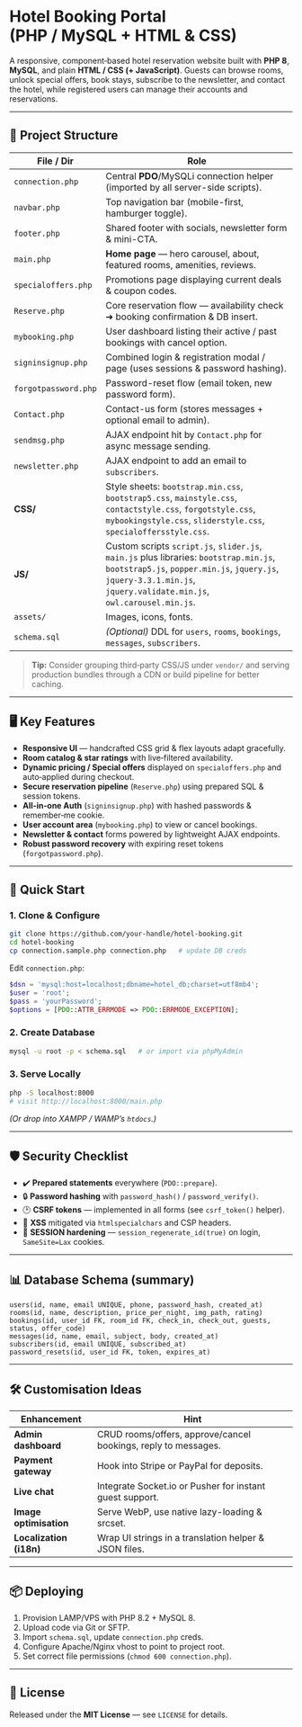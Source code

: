 # Hotel Booking Portal (PHP / MySQL + HTML & CSS)

A responsive, component‑based hotel reservation website built with **PHP 8**, **MySQL**, and plain **HTML / CSS (+ JavaScript)**.  Guests can browse rooms, unlock special offers, book stays, subscribe to the newsletter, and contact the hotel, while registered users can manage their accounts and reservations.

---

## 📂 Project Structure

| File / Dir | Role |
|------------|------|
| `connection.php` | Central **PDO**/MySQLi connection helper (imported by all server-side scripts). |
| `navbar.php` | Top navigation bar (mobile-first, hamburger toggle). |
| `footer.php` | Shared footer with socials, newsletter form & mini-CTA. |
| `main.php` | **Home page** — hero carousel, about, featured rooms, amenities, reviews. |
| `specialoffers.php` | Promotions page displaying current deals & coupon codes. |
| `Reserve.php` | Core reservation flow — availability check ➜ booking confirmation & DB insert. |
| `mybooking.php` | User dashboard listing their active / past bookings with cancel option. |
| `signinsignup.php` | Combined login & registration modal / page (uses sessions & password hashing). |
| `forgotpassword.php` | Password-reset flow (email token, new password form). |
| `Contact.php` | Contact-us form (stores messages + optional email to admin). |
| `sendmsg.php` | AJAX endpoint hit by `Contact.php` for async message sending. |
| `newsletter.php` | AJAX endpoint to add an email to `subscribers`. |
| **CSS/** | Style sheets: `bootstrap.min.css`, `bootstrap5.css`, `mainstyle.css`, `contactstyle.css`, `forgotstyle.css`, `mybookingstyle.css`, `sliderstyle.css`, `specialoffersstyle.css`. |
| **JS/** | Custom scripts `script.js`, `slider.js`, `main.js` plus libraries: `bootstrap.min.js`, `bootstrap5.js`, `popper.min.js`, `jquery.js`, `jquery-3.3.1.min.js`, `jquery.validate.min.js`, `owl.carousel.min.js`. |
| `assets/` | Images, icons, fonts. |
| `schema.sql` | *(Optional)* DDL for `users`, `rooms`, `bookings`, `messages`, `subscribers`. |

> **Tip:** Consider grouping third‑party CSS/JS under `vendor/` and serving production bundles through a CDN or build pipeline for better caching.

---

## 🖥️ Key Features

- **Responsive UI** — handcrafted CSS grid & flex layouts adapt gracefully.
- **Room catalog & star ratings** with live‑filtered availability.
- **Dynamic pricing / Special offers** displayed on `specialoffers.php` and auto‑applied during checkout.
- **Secure reservation pipeline** (`Reserve.php`) using prepared SQL & session tokens.
- **All‑in‑one Auth** (`signinsignup.php`) with hashed passwords & remember‑me cookie.
- **User account area** (`mybooking.php`) to view or cancel bookings.
- **Newsletter & contact** forms powered by lightweight AJAX endpoints.
- **Robust password recovery** with expiring reset tokens (`forgotpassword.php`).

---

## 🚀 Quick Start

### 1. Clone & Configure

```bash
git clone https://github.com/your-handle/hotel-booking.git
cd hotel-booking
cp connection.sample.php connection.php   # update DB creds
```

Edit `connection.php`:
```php
$dsn = 'mysql:host=localhost;dbname=hotel_db;charset=utf8mb4';
$user = 'root';
$pass = 'yourPassword';
$options = [PDO::ATTR_ERRMODE => PDO::ERRMODE_EXCEPTION];
```

### 2. Create Database

```bash
mysql -u root -p < schema.sql   # or import via phpMyAdmin
```

### 3. Serve Locally

```bash
php -S localhost:8000
# visit http://localhost:8000/main.php
```

*(Or drop into XAMPP / WAMP’s `htdocs`.)*

---

## 🛡️ Security Checklist

- ✔️ **Prepared statements** everywhere (`PDO::prepare`).
- 🔒 **Password hashing** with `password_hash()` / `password_verify()`.
- 🕑 **CSRF tokens** — implemented in all forms (see `csrf_token()` helper).
- 🚫 **XSS** mitigated via `htmlspecialchars` and CSP headers.
- 🐘 **SESSION hardening** — `session_regenerate_id(true)` on login, `SameSite=Lax` cookies.

---

## 📊 Database Schema (summary)

```text
users(id, name, email UNIQUE, phone, password_hash, created_at)
rooms(id, name, description, price_per_night, img_path, rating)
bookings(id, user_id FK, room_id FK, check_in, check_out, guests, status, offer_code)
messages(id, name, email, subject, body, created_at)
subscribers(id, email UNIQUE, subscribed_at)
password_resets(id, user_id FK, token, expires_at)
```

---

## 🛠️ Customisation Ideas

| Enhancement | Hint |
|-------------|------|
| **Admin dashboard** | CRUD rooms/offers, approve/cancel bookings, reply to messages. |
| **Payment gateway** | Hook into Stripe or PayPal for deposits. |
| **Live chat** | Integrate Socket.io or Pusher for instant guest support. |
| **Image optimisation** | Serve WebP, use native lazy-loading & srcset. |
| **Localization (i18n)** | Wrap UI strings in a translation helper & JSON files. |

---

## 📦 Deploying

1. Provision LAMP/VPS with PHP 8.2 + MySQL 8.
2. Upload code via Git or SFTP.
3. Import `schema.sql`, update `connection.php` creds.
4. Configure Apache/Nginx vhost to point to project root.
5. Set correct file permissions (`chmod 600 connection.php`).

---

## 📝 License

Released under the **MIT License** — see `LICENSE` for details.
